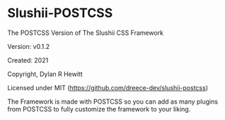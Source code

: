 # Slushii-POSTCSS

The POSTCSS Version of The Slushii CSS Framework

Version: v0.1.2

Created: 2021

Copyright, Dylan R Hewitt

Licensed under MIT (https://github.com/dreece-dev/slushii-postcss)

The Framework is made with POSTCSS so you can add as many plugins from POSTCSS to fully customize the framework to your liking.

